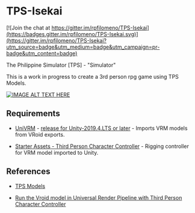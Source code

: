# TPS-Isekai

[![Join the chat at https://gitter.im/rpfilomeno/TPS-Isekai](https://badges.gitter.im/rpfilomeno/TPS-Isekai.svg)](https://gitter.im/rpfilomeno/TPS-Isekai?utm_source=badge&utm_medium=badge&utm_campaign=pr-badge&utm_content=badge)


The Philippine Simulator [TPS] - "Simulator"

This is a work in progress to create a 3rd person rpg game using TPS Models.


[![IMAGE ALT TEXT HERE](https://img.youtube.com/vi/AnIskBhwdoc/0.jpg)](https://www.youtube.com/watch?v=AnIskBhwdoc)


## Requirements

* [UniVRM](https://github.com/vrm-c/UniVRM) - [release for Unity-2019.4.LTS or later](https://github.com/vrm-c/UniVRM/releases) - Imports VRM models from VRoid exports.

* [Starter Assets - Third Person Character Controller](https://assetstore.unity.com/packages/essentials/starter-assets-third-person-character-controller-196526?aid=1011liAjm) - Rigging controller for VRM model imported to Unity.



## References

* [TPS Models](https://hub.vroid.com/en/characters/2056041647174037182)

* [Run the Vroid model in Universal Render Pipeline with Third Person Character Controller](https://www.youtube.com/watch?v=fssPi2eXKV4)
